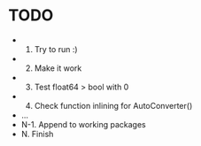# TODO
* 1. Try to run :)
* 2. Make it work
* 3. Test float64 > bool with 0
* 4. Check function inlining for AutoConverter()
* ...
* N-1. Append to working packages
* N. Finish